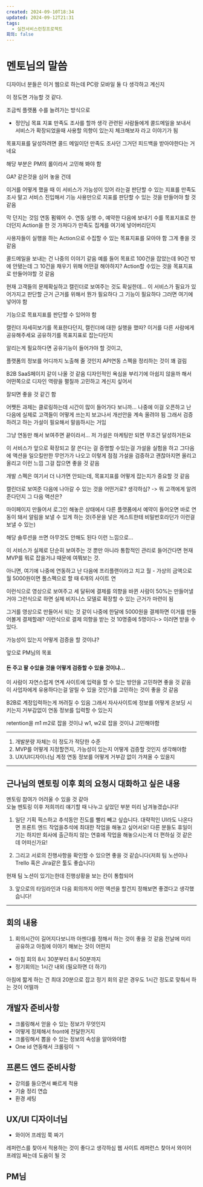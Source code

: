 ```yaml
---
created: 2024-09-10T18:34
updated: 2024-09-12T21:31
tags:
  - 실전서비스런칭프로젝트
회의: false
---
```

# 멘토님의 말씀
디자이너 분들은 이거 웹으로 하는데 PC랑 모바일 둘 다 생각하고 계신지

이 정도면 가능할 것 같다. 

조금씩 플랫폼 수를 늘려가는 방식으로

- 정인님 목표 지표
만족도 조사를 할까 생각
관련된 사람들에게 콜드메일을 보내서 서비스가 확장되었을때 사용할 의향이 있는지 체크해보자 라고 이야기가 됨

목표지표를 달성하려면 콜드 메일이던 만족도 조사던 그거던 피드백을 받아야한다는 거네요 

해당 부분은 PM의 롤이라서 고민해 봐야 함 

GA? 같은것을 심어 놓을 건데 

이거를 어떻게 했을 때 이 서비스가 가능성이 있어 라는걸 판단할 수 있는 지표를 만족도 조사 말고 서비스 진입해서 기능 사용만으로 지표를 판단할 수 있는 것을 만들어야 할 것 같음

막 던지는 것임
연동 펌웨어 수. 연동 실행 수, 예약한 다음에 보내기 수를 목표지표로 한더던지 
Action을 한 것 가져다가 만족도 집계를 여기에 넣어버리던지

사용자들이 실행을 하는 Action으로 수집할 수 있는 목표지표를 모아야 함 그게 좋을 것 같음

콜드메일을 보내는 건 나중의 이야기 같음 예를 들어 목표르 100건을 잡았는데 90건 밖에 안됐는데 그 10건을 채우기 위해 어떤걸 해야하지? Action할 수있는 것을 목표지표로 만들어야할 것 같음

현재 고객들의 문제확실하고 캘린더로 보여주는 것도 확실한데... 
이 서비스가 필요가 있어가지고 판단할 근거
근거를 위해서 뭔가 필요하다 그 기능이 필요하다 그러면 여기에 넣어야 함

기능으로 목표지표를 판단할 수 있어야 함

캘린더 자세히보기를 목표한다던지, 캘린더에 대한 실행을 했따? 이거를 다른 사람에게 공유해주세요 공유하기를 목표지표로 잡는다던지

알리는게 필요하다면 공유기능이 들어가야 할 것이고, 

플랫폼의 정보를 어디까지 노출해 줄 것인지
API연동 스펙을 정리하는 것이 꽤 걸림

B2B SaaS페이지 같이 나올 것 같음
디자인적인 욕심을 부리기에 아쉽지 않을까 해서 
어떤쪽으로 디자인 역량을 펼칠까 고민하고 계신지 싶어서

잘되면 좋을 것 같긴 함

어쨋든 과제는 
클로링하는데 시간이 많이 들어가다 보니까... 
나중에 이걸 오픈하고 난 다음에 실제로 고객들이 어떻게 쓰는지 보고나서 개선안을 계속 올려야 됨 그래서 검증하려고 하는 가설이 필요해서 말씀하시는 거임

그냥 연동만 해서 보여주면 끝이라서... 저 가설은 마케팅만 되면 무조건 달성하거든요

이 서비스가 앞으로 확장되고 잘 쓴다는 걸 증명할 수있는걸 가설을 실험을 하고 
그다음에 액션을 일으킬만한 무언가가 나오고 이렇게 점점 가설을 검증하고 괜찮아지면 올리고 올리고 이런 느낌 그걸 잡으면 좋을 것 같음

개발 스펙은 여기서 더 나가면 안되는데, 목표지표를 어떻게 잡는지가 중요할 것 같음

캘린더로 보여준 다음에 나아갈 수 있는 것을 어떤거로? 생각하심? -> 뭐 고객에게 알려준다던지 그 다음 액션은?

마이페이지 만들어서 로그인 해놓은 상태에서 다른 플랫폼에서 예약이 들어오면 바로 연동이 돼서 알림을 보낼 수 있게 하는 것(주문을 넣은 게스트한테 비밀번호라던가 이런걸 보낼 수 있는)

해당 솔루션을 쓰면 아무것도 안해도 된다 이런 느낌으로... 

이 서비스가 실제로 단순히 보여주는 것 뿐만 아니라 통합적인 관리로 들어간다면 현재 MVP를 뭐로 잡을거냐 때문에 여쭤보는 것.

아니면, 
여기에 나중에 연동하고 난 다음에 프리플랜이라고 치고 
월 - 가상의 금액으로 월 5000원이면 풀스펙으로 할 때 6개의 사이트 연

이런식으로 영상으로 보여주고 세 달뒤에 결제를 의향을 바뀐 사람이 50%는 만들어낼거야 그런식으로 하면 실제 비지니스 모델로 확장할 수 있는 근거가 마련이 됨

그거를 영상으로 만들어서 되는 것 같이
나중에 한달에 5000원을 결제하면 이거를 만들어볼게 결제할래? 이런식으로 결제 의향을 받는 것 10명중에 5명이다-> 이러면 받을 수 있다.

가능성이 있는지 어떻게 검증을 할 것이냐?

앞으로 PM님의 목표
#### 돈 주고 팔 수있을 것을 어떻게 검증할 수 있을 것이냐...
이 사람이 자연스럽게 연계 사이트에 입력을 할 수 있는 방안을 고민하면 좋을 것 같음
이 사업자에게 유용하다는걸 알릴 수 있을 것인가를 고민하는 것이 좋을 것 같음

B2B로 계정입력하는게 꺼려질 수 있음 그래서 자사사이트에 정보를 어떻게 온보딩 시키는지 거부감없이 연동 정보를 입력할 수 있는지

retention을 m1 m2로 잡을 것이냐 w1, w2로 잡을 것이냐 고민해야함

---

1. 개발분량 자체는 이 정도가 적당한 수준
2. MVP를 어떻게 지정할껀지, 가능성이 있는지 어떻게 검증할 것인지 생각해야함
3. UX/UI디자이너님 계정 연동 정보를 어떻게 거부감 없이 가져올 수 있을지
---
## 근나님의 멘토링 이후 회의 요청시 대화하고 싶은 내용
멘토링 참여가 어려울 수 있을 것 같아  
오늘 멘토링 이후 저희끼리 얘기할 때 나누고 싶었던 부분 미리 남겨놓겠습니다!  

1. 일단 기획 픽스하고 추석동안 진도를 빨리 빼고 싶습니다. 대략적인 UI라도 나온다면 프론트 엔드 작업을추석에 최대한 작업을 해놓고 싶어서요! 다른 분들도 휴일이기는 하지만 회사에 출근하지 않는 연휴에 작업을 해놓으시는게 더 편하실 것 같은데 어떠신가요!

1. 그리고 서로의 진행사항을 확인할 수 있으면 좋을 것 같습니다(저희 팀 노션이나 Trello 혹은 Jira같은 툴도 좋습니다)

현재 팀 노션이 있기는한데 진행상황을 보는 칸이 통합되어 

3. 앞으로의 타임라인과 다음 회의까지 어떤 액션을 할건지 정해보면 좋겠다고 생각했습니다!
---
## 회의 내용
1. 회의시간이 길어지다보니까 아젠다를 정해서 하는 것이 좋을 것 같음
   전날에 미리 공유하고 아침에 이야기 해보는 것이 어떤지
- 아침 회의 8시 30분부터 8시 50분까지
- 정기회의는 1시간 내외 (필요하면 더 하기)

아침에 짧게 하는 건 최대 20분으로 잡고 정기 회의 같은 경우도 1시간 정도로 맞춰서 하는 것이 어떨까

## 개발자 준비사항
- 크롤링해서 얻을 수 있는 정보가 무엇인지 
- 어떻게 정제해서 front에 전달한거지
- 크롤링해서 뽑을 수 있는 정보의 속성을 알아와야함
- One id 연동해서 크롤링이 ㄱ

## 프론드 엔드 준비사항
- 강의를 들으면서 빠르게 적용
- 기술 정리 연습
- 환경 세팅
## UX/UI 디자이너님
- 와이어 프레임 쭉 짜기

레퍼런스를 찾아서 적용하는 것이 좋다고 생각하심 웹 사이트 레퍼런스 찾아서 와이어 프레임 짜는데 도움이 될 것
## PM님




